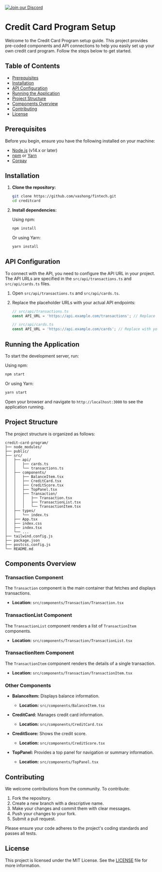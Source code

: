 [![Join our Discord](https://i.pinimg.com/originals/44/d8/18/44d81869cb14b453f4fc24b59996da39.png)](https://discord.gg/nTqWcXyuBs)

# Credit Card Program Setup

Welcome to the Credit Card Program setup guide. This project provides pre-coded components and API connections to help you easily set up your own credit card program. Follow the steps below to get started.

## Table of Contents

- [Prerequisites](#prerequisites)
- [Installation](#installation)
- [API Configuration](#api-configuration)
- [Running the Application](#running-the-application)
- [Project Structure](#project-structure)
- [Components Overview](#components-overview)
- [Contributing](#contributing)
- [License](#license)

## Prerequisites

Before you begin, ensure you have the following installed on your machine:

- [Node.js](https://nodejs.org/) (v14.x or later)
- [npm](https://www.npmjs.com/) or [Yarn](https://yarnpkg.com/)
- [Corpay](https://developers.fleetcor.com/corpay/s/apis)

## Installation

1. **Clone the repository:**

   ```sh
   git clone https://github.com/vashong/fintech.git
   cd creditcard
   ```

2. **Install dependencies:**

   Using npm:

   ```sh
   npm install
   ```

   Or using Yarn:

   ```sh
   yarn install
   ```

## API Configuration

To connect with the API, you need to configure the API URL in your project. The API URLs are specified in the `src/api/transactions.ts` and `src/api/cards.ts` files.

1. Open `src/api/transactions.ts` and `src/api/cards.ts`.

2. Replace the placeholder URLs with your actual API endpoints:

   ```typescript
   // src/api/transactions.ts
   const API_URL = 'https://api.example.com/transactions'; // Replace with your API URL

   // src/api/cards.ts
   const API_URL = 'https://api.example.com/cards'; // Replace with your API URL
   ```

## Running the Application

To start the development server, run:

Using npm:

```sh
npm start
```

Or using Yarn:

```sh
yarn start
```

Open your browser and navigate to `http://localhost:3000` to see the application running.

## Project Structure

The project structure is organized as follows:

```
credit-card-program/
├── node_modules/
├── public/
├── src/
│   ├── api/
│   │   ├── cards.ts
│   │   └── transactions.ts
│   ├── components/
│   │   ├── BalanceItem.tsx
│   │   ├── CreditCard.tsx
│   │   ├── CreditScore.tsx
│   │   ├── TopPanel.tsx
│   │   ├── Transaction/
│   │   │   ├── Transaction.tsx
│   │   │   ├── TransactionList.tsx
│   │   │   └── TransactionItem.tsx
│   ├── types/
│   │   └── index.ts
│   ├── App.tsx
│   ├── index.css
│   ├── index.tsx
│   └── ...
├── tailwind.config.js
├── package.json
├── postcss.config.js
└── README.md
```

## Components Overview

### Transaction Component

The `Transaction` component is the main container that fetches and displays transactions.

- **Location:** `src/components/Transaction/Transaction.tsx`

### TransactionList Component

The `TransactionList` component renders a list of `TransactionItem` components.

- **Location:** `src/components/Transaction/TransactionList.tsx`

### TransactionItem Component

The `TransactionItem` component renders the details of a single transaction.

- **Location:** `src/components/Transaction/TransactionItem.tsx`

### Other Components

- **BalanceItem:** Displays balance information.
  - **Location:** `src/components/BalanceItem.tsx`

- **CreditCard:** Manages credit card information.
  - **Location:** `src/components/CreditCard.tsx`

- **CreditScore:** Shows the credit score.
  - **Location:** `src/components/CreditScore.tsx`

- **TopPanel:** Provides a top panel for navigation or summary information.
  - **Location:** `src/components/TopPanel.tsx`

## Contributing

We welcome contributions from the community. To contribute:

1. Fork the repository.
2. Create a new branch with a descriptive name.
3. Make your changes and commit them with clear messages.
4. Push your changes to your fork.
5. Submit a pull request.

Please ensure your code adheres to the project's coding standards and passes all tests.

## License

This project is licensed under the MIT License. See the [LICENSE](LICENSE) file for more information.
